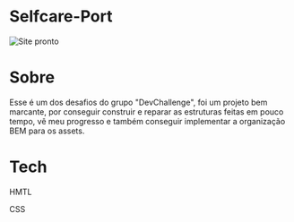# Selfcare-Port
<img src="C:\Users\Elvis\git\Selfcare-Port\Imagens" alt="Site pronto">
<h1>Sobre</h1>
<p>Esse é um dos desafios do grupo "DevChallenge", foi um projeto bem marcante, por conseguir construir e reparar as estruturas feitas em pouco tempo, vê meu progresso e também conseguir implementar a organização BEM para os assets.</p>
<h1>Tech</h1>
<p>HMTL</p>
<p>CSS</p>